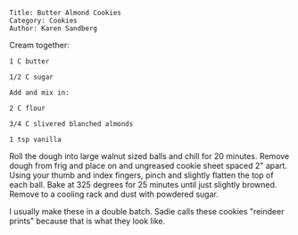 ~~~ recipe-info
Title: Butter Almond Cookies
Category: Cookies
Author: Karen Sandberg
~~~

Cream together:

~~~ recipe-ingredients
1 C butter

1/2 C sugar

Add and mix in:

2 C flour

3/4 C slivered blanched almonds

1 tsp vanilla
~~~

Roll the dough into large walnut sized balls and chill for 20 minutes. Remove dough from frig and
place on and ungreased cookie sheet spaced 2" apart. Using your thumb and index fingers, pinch and
slightly flatten the top of each ball. Bake at 325 degrees for 25 minutes until just slightly
browned. Remove to a cooling rack and dust with powdered sugar.

I usually make these in a double batch. Sadie calls these cookies "reindeer prints" because that is
what they look like.
